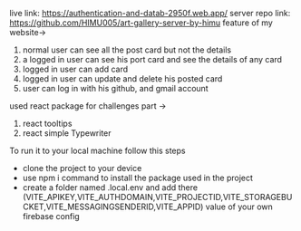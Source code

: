 live link: https://authentication-and-datab-2950f.web.app/
server repo link: https://github.com/HIMU005/art-gallery-server-by-himu
feature of my website->

1. normal user can see all the post card but not the details
2. a logged in user can see his port card and see the details of any card
3. logged in user can add card
4. logged in user can update and delete his posted card
5. user can log in with his github, and gmail account

used react package for challenges part ->

1. react tooltips
2. react simple Typewriter

To run it to your local machine follow this steps

- clone the project to your device
- use npm i command to install the package used in the project
- create a folder named .local.env and add there (VITE_APIKEY,VITE_AUTHDOMAIN,VITE_PROJECTID,VITE_STORAGEBUCKET,VITE_MESSAGINGSENDERID,VITE_APPID) value of your own firebase config
